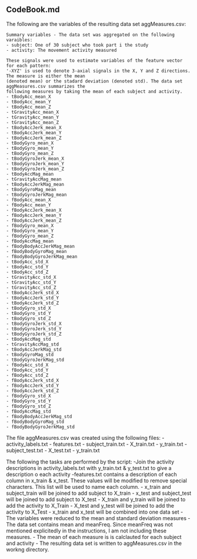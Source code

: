 CodeBook.md
-----------

The following are the variables of the resulting data set aggMeasures.csv:

	Summary variables - The data set was aggregated on the following varaibles:
	- subject: One of 30 subject who took part i the study
	- activity: The movement activity measured
	
	These signals were used to estimate variables of the feature vector for each pattern:  
	'-XYZ' is used to denote 3-axial signals in the X, Y and Z directions. The measure is either the mean 
	(denoted mean) or the stadard deviation (denoted std). The data set aggMeasures.csv summarizes the 
	following measures by taking the mean of each subject and activity.
	- tBodyAcc_mean_X
	- tBodyAcc_mean_Y
	- tBodyAcc_mean_Z
	- tGravityAcc_mean_X
	- tGravityAcc_mean_Y
	- tGravityAcc_mean_Z
	- tBodyAccJerk_mean_X
	- tBodyAccJerk_mean_Y
	- tBodyAccJerk_mean_Z
	- tBodyGyro_mean_X
	- tBodyGyro_mean_Y
	- tBodyGyro_mean_Z
	- tBodyGyroJerk_mean_X
	- tBodyGyroJerk_mean_Y
	- tBodyGyroJerk_mean_Z
	- tBodyAccMag_mean
	- tGravityAccMag_mean
	- tBodyAccJerkMag_mean
	- tBodyGyroMag_mean
	- tBodyGyroJerkMag_mean
	- fBodyAcc_mean_X
	- fBodyAcc_mean_Y
	- fBodyAccJerk_mean_X
	- fBodyAccJerk_mean_Y
	- fBodyAccJerk_mean_Z
	- fBodyGyro_mean_X
	- fBodyGyro_mean_Y
	- fBodyGyro_mean_Z
	- fBodyAccMag_mean
	- fBodyBodyAccJerkMag_mean
	- fBodyBodyGyroMag_mean
	- fBodyBodyGyroJerkMag_mean
	- tBodyAcc_std_X
	- tBodyAcc_std_Y
	- tBodyAcc_std_Z
	- tGravityAcc_std_X
	- tGravityAcc_std_Y
	- tGravityAcc_std_Z
	- tBodyAccJerk_std_X
	- tBodyAccJerk_std_Y
	- tBodyAccJerk_std_Z
	- tBodyGyro_std_X
	- tBodyGyro_std_Y
	- tBodyGyro_std_Z
	- tBodyGyroJerk_std_X
	- tBodyGyroJerk_std_Y
	- tBodyGyroJerk_std_Z
	- tBodyAccMag_std
	- tGravityAccMag_std
	- tBodyAccJerkMag_std
	- tBodyGyroMag_std
	- tBodyGyroJerkMag_std
	- fBodyAcc_std_X
	- fBodyAcc_std_Y
	- fBodyAcc_std_Z
	- fBodyAccJerk_std_X
	- fBodyAccJerk_std_Y
	- fBodyAccJerk_std_Z
	- fBodyGyro_std_X
	- fBodyGyro_std_Y
	- fBodyGyro_std_Z
	- fBodyAccMag_std
	- fBodyBodyAccJerkMag_std
	- fBodyBodyGyroMag_std
	- fBodyBodyGyroJerkMag_std

The file aggMeasures.csv was created using the following files:
	- activity_labels.txt
	- features.txt
	- subject_train.txt
	- X_train.txt
	- y_train.txt
	- subject_test.txt
	- X_test.txt
	- y_train.txt

The following the tasks are performed by the script:
 	-Join the activity descriptions in activity_labels.txt with y_train.txt & y_test.txt to give a description o each activity
 	-features.txt contains a description of each column in x_train & x_test. These values will be modified to remove special characters. This list will be used to name each column.
	- x_train and subject_train will be joined to add subject to X_train 
	- x_test and subject_test will be joined to add subject to X_test 
	- X_train and y_train will be joined to add the activity to X_Train
	- X_test and y_test will be joined to add the activity to X_Test
	- x_train and x_test will be combined into one data set
	- The variables were reduced to the mean and standard deviation measures
		- The data set contains mean and meanFreq. Since meanFreq was not mentioned explicitedly in the instructions, I am not including these measures.
	- The mean of each measure is is calclauted for each subject and activity
	- The resulting data set is written to aggMeasures.csv in the workng directory.


